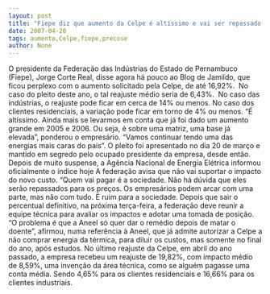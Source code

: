 ```yaml
---
layout: post
title: "Fiepe diz que aumento da Celpe é altíssimo e vai ser repassado para os preços"
date: 2007-04-20
tags: aumento,Celpe,fiepe,precose
author: None
---
```

O presidente da Federação das Indústrias do Estado de Pernambuco (Fiepe), Jorge Corte Real, disse agora há pouco ao Blog de Jamildo, que ficou perplexo com o aumento solicitado pela Celpe, de até 16,92%.&nbsp; No caso do pleito deste ano, o tal reajuste médio seria de 6,43%.&nbsp; No caso das indústrias, o reajuste pode ficar em cerca de 14% ou menos. No caso dos clientes residenciais, a variação pode ficar em torno de 4% ou menos.
“É altíssimo. Ainda mais se levarmos em conta que já foi dado um aumento grande em 2005 e 2006. Ou seja, é sobre uma matriz, uma base já elevada”, ponderou o empresário. “Vamos continuar tendo uma das energias mais caras do país”.
O pleito foi apresentado no dia 20 de março e mantido em segredo pelo ocupado presidente da empresa, desde então. Depois de muito suspense, a Agência Nacional de Energia Elétrica informou oficialmente o índice hoje
A federação avisa que não vai suportar o impacto do novo custo. “Quem vai pagar é a sociedade. Não há dúvida que eles serão repassados para os preços. Os empresários podem arcar com uma parte, mas não com tudo. É ruim para a sociedade.
Depois que sair o percentual definitivo, na próxima terça-feira, a federação deve reunir a equipe técnica para avaliar os impactos e adotar uma tomada de posição. 
“O problema é que a Aneel só quer dar o remédio depois de matar o doente”, afirmou, numa referência à Aneel, que já admite autorizar a Celpe a não comprar energia da térmica, para diluir os custos, mas somente no final do ano, após estudos.
No último reajuste da Celpe, em abril do ano passado, a empresa recebeu um reajuste de 19,82%, com impacto médio de 8,59%, uma invenção da área técnica, como se alguém pagasse uma conta média. Sendo 4,65% para os clientes residenciais e 16,66% para os clientes industriais. 